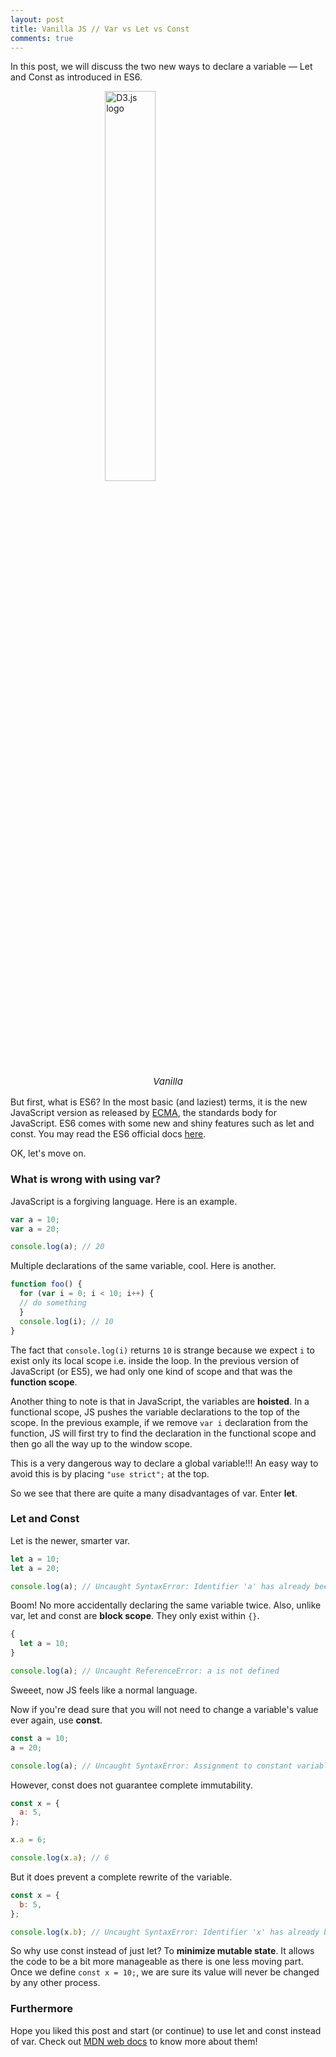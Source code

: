 ```yaml
---
layout: post
title: Vanilla JS // Var vs Let vs Const 
comments: true
---
```


In this post, we will discuss the two new ways to declare a variable &mdash; Let and Const as introduced in ES6. 

<img class="no-shadow" alt="D3.js logo" src="/Front/assets/img/5/vanilla.jpg" style="width: 40%; height: auto; display: block; margin: 0 auto;"/>
<p style="text-align: center; font-size:15px;"><em>Vanilla</em></p>

But first, what is ES6? In the most basic (and laziest) terms, it is the new JavaScript version as released by [ECMA](https://www.ecma-international.org/), the standards body for JavaScript. ES6 comes with some new and shiny features such as let and const. You may read the ES6 official docs [here](https://www.ecma-international.org/ecma-262/6.0/).

OK, let's move on.

### **What is wrong with using var?**

JavaScript is a forgiving language. Here is an example.

```javascript
var a = 10;
var a = 20;

console.log(a); // 20
```
Multiple declarations of the same variable, cool. Here is another.

```javascript
function foo() {
  for (var i = 0; i < 10; i++) {
  // do something
  }
  console.log(i); // 10
}
```
The fact that `console.log(i)` returns `10` is strange because we expect `i` to exist only its local scope i.e. inside the loop. In the previous version of JavaScript (or ES5), we had only one kind of scope and that was the **function scope**. 

Another thing to note is that in JavaScript, the variables are **hoisted**. In a functional scope, JS pushes the variable declarations to the top of the scope. In the previous example, if we remove `var i` declaration from the function, JS will first try to find the declaration in the functional scope and then go all the way up to the window scope.

This is a very dangerous way to declare a global variable!!! An easy way to avoid this is by placing `"use strict";` at the top. 

So we see that there are quite a many disadvantages of var. Enter **let**.

### **Let and Const**

Let is the newer, smarter var. 

```javascript
let a = 10;
let a = 20;

console.log(a); // Uncaught SyntaxError: Identifier 'a' has already been declared
```
Boom! No more accidentally declaring the same variable twice. Also, unlike var, let and const are **block scope**. They only exist within `{}`.

```javascript
{
  let a = 10;
}

console.log(a); // Uncaught ReferenceError: a is not defined
```
Sweeet, now JS feels like a normal language.

Now if you're dead sure that you will not need to change a variable's value ever again, use **const**.

```javascript
const a = 10;
a = 20;

console.log(a); // Uncaught SyntaxError: Assignment to constant variable.
```

However, const does not guarantee complete immutability. 

```javascript
const x = {
  a: 5,
};

x.a = 6;

console.log(x.a); // 6
```

But it does prevent a complete rewrite of the variable.

```javascript
const x = {
  b: 5,
};

console.log(x.b); // Uncaught SyntaxError: Identifier 'x' has already been declared.
```

So why use const instead of just let? To **minimize mutable state**. It allows the code to be a bit more manageable as there is one less moving part. Once we define `const x = 10;`, we are sure its value will never be changed by any other process.

### **Furthermore**

Hope you liked this post and start (or continue) to use let and const instead of var. Check out [MDN web docs](https://developer.mozilla.org/en-US/docs/Web/JavaScript/Reference/Statements/let) to know more about them!
